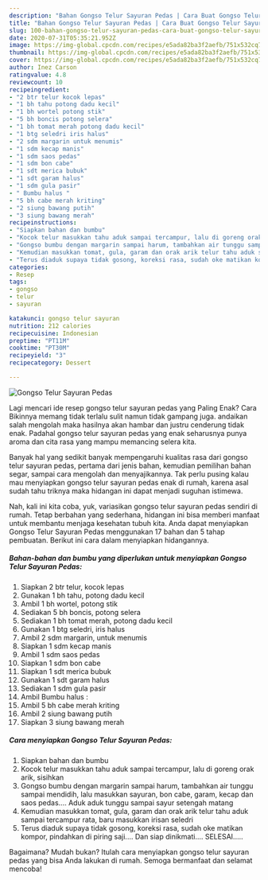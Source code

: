 ```yaml
---
description: "Bahan Gongso Telur Sayuran Pedas | Cara Buat Gongso Telur Sayuran Pedas Yang Sedap"
title: "Bahan Gongso Telur Sayuran Pedas | Cara Buat Gongso Telur Sayuran Pedas Yang Sedap"
slug: 100-bahan-gongso-telur-sayuran-pedas-cara-buat-gongso-telur-sayuran-pedas-yang-sedap
date: 2020-07-31T05:35:21.952Z
image: https://img-global.cpcdn.com/recipes/e5ada82ba3f2aefb/751x532cq70/gongso-telur-sayuran-pedas-foto-resep-utama.jpg
thumbnail: https://img-global.cpcdn.com/recipes/e5ada82ba3f2aefb/751x532cq70/gongso-telur-sayuran-pedas-foto-resep-utama.jpg
cover: https://img-global.cpcdn.com/recipes/e5ada82ba3f2aefb/751x532cq70/gongso-telur-sayuran-pedas-foto-resep-utama.jpg
author: Inez Carson
ratingvalue: 4.8
reviewcount: 10
recipeingredient:
- "2 btr telur kocok lepas"
- "1 bh tahu potong dadu kecil"
- "1 bh wortel potong stik"
- "5 bh boncis potong selera"
- "1 bh tomat merah potong dadu kecil"
- "1 btg seledri iris halus"
- "2 sdm margarin untuk menumis"
- "1 sdm kecap manis"
- "1 sdm saos pedas"
- "1 sdm bon cabe"
- "1 sdt merica bubuk"
- "1 sdt garam halus"
- "1 sdm gula pasir"
- " Bumbu halus "
- "5 bh cabe merah kriting"
- "2 siung bawang putih"
- "3 siung bawang merah"
recipeinstructions:
- "Siapkan bahan dan bumbu"
- "Kocok telur masukkan tahu aduk sampai tercampur, lalu di goreng orak arik, sisihkan"
- "Gongso bumbu dengan margarin sampai harum, tambahkan air tunggu sampai mendidih, lalu masukkan sayuran, bon cabe, garam, kecap dan saos pedas.... Aduk aduk tunggu sampai sayur setengah matang"
- "Kemudian masukkan tomat, gula, garam dan orak arik telur tahu aduk sampai tercampur rata, baru masukkan irisan seledri"
- "Terus diaduk supaya tidak gosong, koreksi rasa, sudah oke matikan kompor, pindahkan di piring saji.... Dan siap dinikmati.... SELESAI....."
categories:
- Resep
tags:
- gongso
- telur
- sayuran

katakunci: gongso telur sayuran 
nutrition: 212 calories
recipecuisine: Indonesian
preptime: "PT11M"
cooktime: "PT30M"
recipeyield: "3"
recipecategory: Dessert

---
```



![Gongso Telur Sayuran Pedas](https://img-global.cpcdn.com/recipes/e5ada82ba3f2aefb/751x532cq70/gongso-telur-sayuran-pedas-foto-resep-utama.jpg)

Lagi mencari ide resep gongso telur sayuran pedas yang Paling Enak? Cara Bikinnya memang tidak terlalu sulit namun tidak gampang juga. andaikan salah mengolah maka hasilnya akan hambar dan justru cenderung tidak enak. Padahal gongso telur sayuran pedas yang enak seharusnya punya aroma dan cita rasa yang mampu memancing selera kita.

Banyak hal yang sedikit banyak mempengaruhi kualitas rasa dari gongso telur sayuran pedas, pertama dari jenis bahan, kemudian pemilihan bahan segar, sampai cara mengolah dan menyajikannya. Tak perlu pusing kalau mau menyiapkan gongso telur sayuran pedas enak di rumah, karena asal sudah tahu triknya maka hidangan ini dapat menjadi suguhan istimewa.




Nah, kali ini kita coba, yuk, variasikan gongso telur sayuran pedas sendiri di rumah. Tetap berbahan yang sederhana, hidangan ini bisa memberi manfaat untuk membantu menjaga kesehatan tubuh kita. Anda dapat menyiapkan Gongso Telur Sayuran Pedas menggunakan 17 bahan dan 5 tahap pembuatan. Berikut ini cara dalam menyiapkan hidangannya.

<!--inarticleads1-->

##### Bahan-bahan dan bumbu yang diperlukan untuk menyiapkan Gongso Telur Sayuran Pedas:

1. Siapkan 2 btr telur, kocok lepas
1. Gunakan 1 bh tahu, potong dadu kecil
1. Ambil 1 bh wortel, potong stik
1. Sediakan 5 bh boncis, potong selera
1. Sediakan 1 bh tomat merah, potong dadu kecil
1. Gunakan 1 btg seledri, iris halus
1. Ambil 2 sdm margarin, untuk menumis
1. Siapkan 1 sdm kecap manis
1. Ambil 1 sdm saos pedas
1. Siapkan 1 sdm bon cabe
1. Siapkan 1 sdt merica bubuk
1. Gunakan 1 sdt garam halus
1. Sediakan 1 sdm gula pasir
1. Ambil  Bumbu halus :
1. Ambil 5 bh cabe merah kriting
1. Ambil 2 siung bawang putih
1. Siapkan 3 siung bawang merah




<!--inarticleads2-->

##### Cara menyiapkan Gongso Telur Sayuran Pedas:

1. Siapkan bahan dan bumbu
1. Kocok telur masukkan tahu aduk sampai tercampur, lalu di goreng orak arik, sisihkan
1. Gongso bumbu dengan margarin sampai harum, tambahkan air tunggu sampai mendidih, lalu masukkan sayuran, bon cabe, garam, kecap dan saos pedas.... Aduk aduk tunggu sampai sayur setengah matang
1. Kemudian masukkan tomat, gula, garam dan orak arik telur tahu aduk sampai tercampur rata, baru masukkan irisan seledri
1. Terus diaduk supaya tidak gosong, koreksi rasa, sudah oke matikan kompor, pindahkan di piring saji.... Dan siap dinikmati.... SELESAI.....




Bagaimana? Mudah bukan? Itulah cara menyiapkan gongso telur sayuran pedas yang bisa Anda lakukan di rumah. Semoga bermanfaat dan selamat mencoba!
